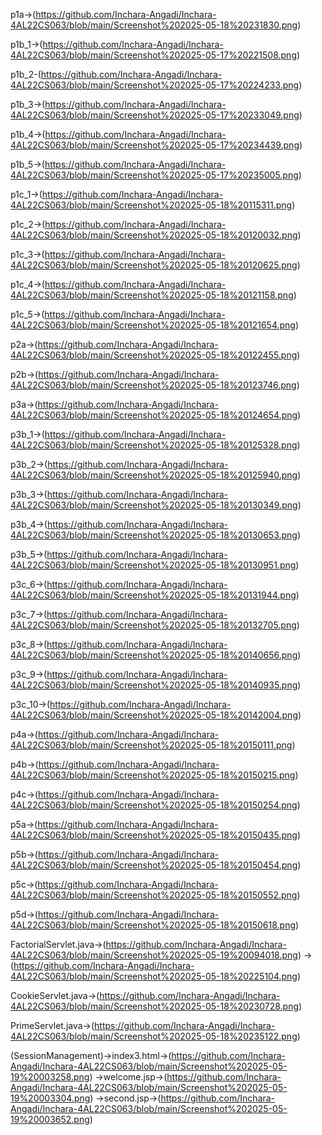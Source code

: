 p1a->(https://github.com/Inchara-Angadi/Inchara-4AL22CS063/blob/main/Screenshot%202025-05-18%20231830.png)

p1b_1->(https://github.com/Inchara-Angadi/Inchara-4AL22CS063/blob/main/Screenshot%202025-05-17%20221508.png)

p1b_2-(https://github.com/Inchara-Angadi/Inchara-4AL22CS063/blob/main/Screenshot%202025-05-17%20224233.png)

p1b_3->(https://github.com/Inchara-Angadi/Inchara-4AL22CS063/blob/main/Screenshot%202025-05-17%20233049.png)

p1b_4->(https://github.com/Inchara-Angadi/Inchara-4AL22CS063/blob/main/Screenshot%202025-05-17%20234439.png)

p1b_5->(https://github.com/Inchara-Angadi/Inchara-4AL22CS063/blob/main/Screenshot%202025-05-17%20235005.png)

p1c_1->(https://github.com/Inchara-Angadi/Inchara-4AL22CS063/blob/main/Screenshot%202025-05-18%20115311.png)

p1c_2->(https://github.com/Inchara-Angadi/Inchara-4AL22CS063/blob/main/Screenshot%202025-05-18%20120032.png)

p1c_3->(https://github.com/Inchara-Angadi/Inchara-4AL22CS063/blob/main/Screenshot%202025-05-18%20120625.png)

p1c_4->(https://github.com/Inchara-Angadi/Inchara-4AL22CS063/blob/main/Screenshot%202025-05-18%20121158.png)

p1c_5->(https://github.com/Inchara-Angadi/Inchara-4AL22CS063/blob/main/Screenshot%202025-05-18%20121654.png)

p2a->(https://github.com/Inchara-Angadi/Inchara-4AL22CS063/blob/main/Screenshot%202025-05-18%20122455.png)

p2b->(https://github.com/Inchara-Angadi/Inchara-4AL22CS063/blob/main/Screenshot%202025-05-18%20123746.png)

p3a->(https://github.com/Inchara-Angadi/Inchara-4AL22CS063/blob/main/Screenshot%202025-05-18%20124654.png)

p3b_1->(https://github.com/Inchara-Angadi/Inchara-4AL22CS063/blob/main/Screenshot%202025-05-18%20125328.png)

p3b_2->(https://github.com/Inchara-Angadi/Inchara-4AL22CS063/blob/main/Screenshot%202025-05-18%20125940.png)

p3b_3->(https://github.com/Inchara-Angadi/Inchara-4AL22CS063/blob/main/Screenshot%202025-05-18%20130349.png)

p3b_4->(https://github.com/Inchara-Angadi/Inchara-4AL22CS063/blob/main/Screenshot%202025-05-18%20130653.png)

p3b_5->(https://github.com/Inchara-Angadi/Inchara-4AL22CS063/blob/main/Screenshot%202025-05-18%20130951.png)

p3c_6->(https://github.com/Inchara-Angadi/Inchara-4AL22CS063/blob/main/Screenshot%202025-05-18%20131944.png)

p3c_7->(https://github.com/Inchara-Angadi/Inchara-4AL22CS063/blob/main/Screenshot%202025-05-18%20132705.png)

p3c_8->(https://github.com/Inchara-Angadi/Inchara-4AL22CS063/blob/main/Screenshot%202025-05-18%20140656.png)

p3c_9->(https://github.com/Inchara-Angadi/Inchara-4AL22CS063/blob/main/Screenshot%202025-05-18%20140935.png)

p3c_10->(https://github.com/Inchara-Angadi/Inchara-4AL22CS063/blob/main/Screenshot%202025-05-18%20142004.png)

p4a->(https://github.com/Inchara-Angadi/Inchara-4AL22CS063/blob/main/Screenshot%202025-05-18%20150111.png)

p4b->(https://github.com/Inchara-Angadi/Inchara-4AL22CS063/blob/main/Screenshot%202025-05-18%20150215.png)

p4c->(https://github.com/Inchara-Angadi/Inchara-4AL22CS063/blob/main/Screenshot%202025-05-18%20150254.png)

p5a->(https://github.com/Inchara-Angadi/Inchara-4AL22CS063/blob/main/Screenshot%202025-05-18%20150435.png)

p5b->(https://github.com/Inchara-Angadi/Inchara-4AL22CS063/blob/main/Screenshot%202025-05-18%20150454.png)

p5c->(https://github.com/Inchara-Angadi/Inchara-4AL22CS063/blob/main/Screenshot%202025-05-18%20150552.png)

p5d->(https://github.com/Inchara-Angadi/Inchara-4AL22CS063/blob/main/Screenshot%202025-05-18%20150618.png)

FactorialServlet.java->(https://github.com/Inchara-Angadi/Inchara-4AL22CS063/blob/main/Screenshot%202025-05-19%20094018.png)
                     ->(https://github.com/Inchara-Angadi/Inchara-4AL22CS063/blob/main/Screenshot%202025-05-18%20225104.png)

CookieServlet.java->(https://github.com/Inchara-Angadi/Inchara-4AL22CS063/blob/main/Screenshot%202025-05-18%20230728.png)

PrimeServlet.java->(https://github.com/Inchara-Angadi/Inchara-4AL22CS063/blob/main/Screenshot%202025-05-18%20235122.png)

(SessionManagement)->index3.html->(https://github.com/Inchara-Angadi/Inchara-4AL22CS063/blob/main/Screenshot%202025-05-19%20003258.png)
                   ->welcome.jsp->(https://github.com/Inchara-Angadi/Inchara-4AL22CS063/blob/main/Screenshot%202025-05-19%20003304.png)
                   ->second.jsp->(https://github.com/Inchara-Angadi/Inchara-4AL22CS063/blob/main/Screenshot%202025-05-19%20003652.png)
